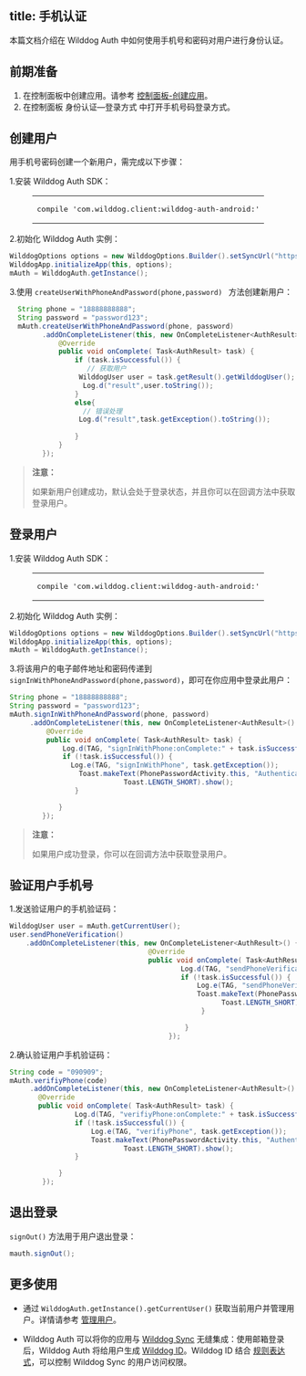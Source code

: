 
title:  手机认证
---

本篇文档介绍在 Wilddog Auth 中如何使用手机号和密码对用户进行身份认证。

## 前期准备

1. 在控制面板中创建应用。请参考 [控制面板-创建应用](/console/creat.html#创建一个野狗应用)。
2. 在控制面板 身份认证—登录方式 中打开手机号码登录方式。


## 创建用户

用手机号密码创建一个新用户，需完成以下步骤：

1.安装 Wilddog Auth SDK：

<figure class="highlight java"><table><tbody><tr><td class="code"><pre><div class="line">compile <span class="string">&apos;com.wilddog.client:wilddog-auth-android:<span class="android-auth-version"></span>&apos;</span></div></pre></td></tr></tbody></table></figure>

2.初始化 Wilddog Auth 实例：

```java 
WilddogOptions options = new WilddogOptions.Builder().setSyncUrl("https://<wilddog appId>.wilddogio.com").build();
WilddogApp.initializeApp(this, options);
mAuth = WilddogAuth.getInstance();
```

3.使用 `createUserWithPhoneAndPassword(phone,password) ` 方法创建新用户：

```java
  String phone = "18888888888";
  String password = "password123";
  mAuth.createUserWithPhoneAndPassword(phone, password)
        .addOnCompleteListener(this, new OnCompleteListener<AuthResult>() {
            @Override
            public void onComplete( Task<AuthResult> task) {
                if (task.isSuccessful()) {
                   // 获取用户
                 WilddogUser user = task.getResult().getWilddogUser();
                  Log.d("result",user.toString());
                }
				else{
                  // 错误处理
                 Log.d("result",task.getException().toString());
                  
				} 
            }
        });
```

<blockquote class="warning">
  <p><strong>注意：</strong></p>
  如果新用户创建成功，默认会处于登录状态，并且你可以在回调方法中获取登录用户。
</blockquote>


## 登录用户

1.安装 Wilddog Auth SDK：

<figure class="highlight java"><table><tbody><tr><td class="code"><pre><div class="line">compile <span class="string">&apos;com.wilddog.client:wilddog-auth-android:<span class="android-auth-version"></span>&apos;</span></div></pre></td></tr></tbody></table></figure>


2.初始化 Wilddog Auth 实例：

```java 
WilddogOptions options = new WilddogOptions.Builder().setSyncUrl("https://<wilddog appId>.wilddogio.com").build();
WilddogApp.initializeApp(this, options);
mAuth = WilddogAuth.getInstance();
```

3.将该用户的电子邮件地址和密码传递到 `signInWithPhoneAndPassword(phone,password)`，即可在你应用中登录此用户：

```java
String phone = "18888888888";
String password = "password123";
mAuth.signInWithPhoneAndPassword(phone, password)
     .addOnCompleteListener(this, new OnCompleteListener<AuthResult>() {
         @Override
         public void onComplete( Task<AuthResult> task) {
             Log.d(TAG, "signInWithPhone:onComplete:" + task.isSuccessful());
             if (!task.isSuccessful()) {
               Log.e(TAG, "signInWithPhone", task.getException());
                 Toast.makeText(PhonePasswordActivity.this, "Authentication failed.",
                            Toast.LENGTH_SHORT).show();
                }

            }
        });
```


<blockquote class="warning">
  <p><strong>注意：</strong></p>
  如果用户成功登录，你可以在回调方法中获取登录用户。
</blockquote>

## 验证用户手机号
1.发送验证用户的手机验证码：

```java
WilddogUser user = mAuth.getCurrentUser();
user.sendPhoneVerification()
    .addOnCompleteListener(this, new OnCompleteListener<AuthResult>() {
                                  @Override
                                  public void onComplete( Task<AuthResult> task) {
                                          Log.d(TAG, "sendPhoneVerification:onComplete:" + task.isSuccessful());
                                          if (!task.isSuccessful()) {
                                              Log.e(TAG, "sendPhoneVerification", task.getException());
                                              Toast.makeText(PhonePasswordActivity.this, "Authentication failed.",
                                                    Toast.LENGTH_SHORT).show();
                                               }

                                           }
                                       });


```

2.确认验证用户手机验证码：

```java
String code = "090909";
mAuth.verifiyPhone(code)
     .addOnCompleteListener(this, new OnCompleteListener<AuthResult>() {
       @Override
       public void onComplete( Task<AuthResult> task) {
                Log.d(TAG, "verifiyPhone:onComplete:" + task.isSuccessful());
                if (!task.isSuccessful()) {
                    Log.e(TAG, "verifiyPhone", task.getException());
                    Toast.makeText(PhonePasswordActivity.this, "Authentication failed.",
                            Toast.LENGTH_SHORT).show();
                }

            }
        });
```

## 退出登录

 `signOut()` 方法用于用户退出登录：

```java
mauth.signOut();
```


## 更多使用

- 通过 `WilddogAuth.getInstance().getCurrentUser()` 获取当前用户并管理用户。详情请参考 [管理用户](/guide/auth/android/manageuser.html)。


- Wilddog Auth 可以将你的应用与 [Wilddog Sync](/overview/sync.html) 无缝集成：使用邮箱登录后，Wilddog Auth 将给用户生成 [Wilddog ID](/guide/auth/core/concept.html#Wilddog-ID)。Wilddog ID 结合 [规则表达式](/guide/sync/rules/introduce.html)，可以控制 Wilddog Sync 的用户访问权限。









